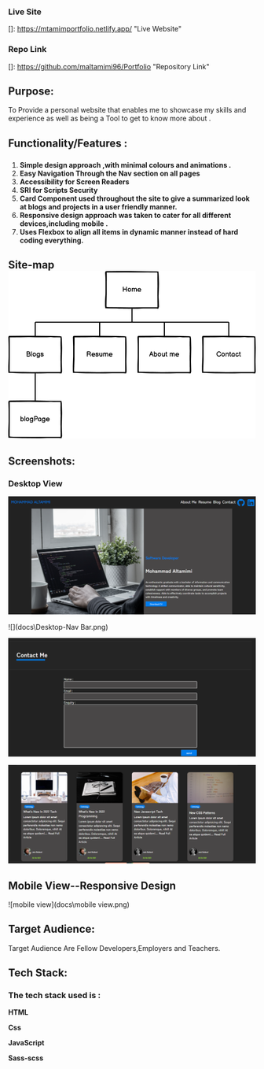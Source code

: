 ### Live Site

[]: https://mtamimportfolio.netlify.app/	"Live Website"

### Repo Link

[]: https://github.com/maltamimi96/Portfolio	"Repository Link"



## Purpose:

To Provide a personal website that enables me to showcase my skills and experience as well as being a Tool to get to know more about .

## Functionality/Features : 

### 

1.  **Simple design approach ,with minimal colours and animations .**
2. **Easy Navigation Through the Nav section on all pages**
3. **Accessibility for Screen Readers**
4. **SRI for Scripts Security**
5. **Card Component used throughout the site to give a summarized look at blogs and projects in a user friendly manner.**
6. **Responsive design approach was taken to cater for all different devices,including mobile .**
7. **Uses Flexbox to align all items in dynamic manner instead of hard coding everything.**







### 

## Site-map ![](docs\SiteMap.png)









## Screenshots:

### **Desktop View**

![](docs\home-page.png)

![](docs\Desktop-Nav Bar.png)

![](docs\Contact.png)

![](docs\cards.png)



## **Mobile View--Responsive Design**

![mobile view](docs\mobile view.png)





## Target Audience:

Target Audience Are Fellow Developers,Employers and Teachers.



## Tech Stack:



### The tech stack  used  is :

**HTML**

**Css**

**JavaScript**

**Sass-scss**

